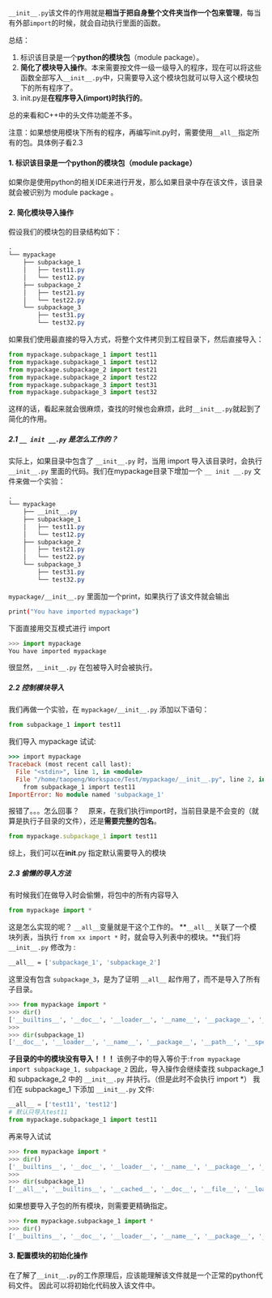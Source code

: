 `__init__.py`该文件的作用就是**相当于把自身整个文件夹当作一个包来管理**，每当有外部`import`的时候，就会自动执行里面的函数。

总结：

1. 标识该目录是一个**python的模块包**（module package）。
2. **简化了模块导入操作**。本来需要按文件一级一级导入的程序，现在可以将这些函数全部写入`__init__.py`中，只需要导入这个模块包就可以导入这个模块包下的所有程序了。
3. init.py是**在程序导入(import)时执行的**。

总的来看和C++中的头文件功能差不多。

注意：如果想使用模块下所有的程序，再编写init.py时，需要使用`__all__`指定所有的包。具体例子看2.3

#### 1. 标识该目录是一个python的模块包（module package）

如果你是使用python的相关IDE来进行开发，那么如果目录中存在该文件，该目录就会被识别为 module package 。

#### 2. 简化模块导入操作

假设我们的模块包的目录结构如下：



```css
.
└── mypackage
    ├── subpackage_1
    │   ├── test11.py
    │   └── test12.py
    ├── subpackage_2
    │   ├── test21.py
    │   └── test22.py
    └── subpackage_3
        ├── test31.py
        └── test32.py
```

如果我们使用最直接的导入方式，将整个文件拷贝到工程目录下，然后直接导入：



```python
from mypackage.subpackage_1 import test11
from mypackage.subpackage_1 import test12
from mypackage.subpackage_2 import test21
from mypackage.subpackage_2 import test22
from mypackage.subpackage_3 import test31
from mypackage.subpackage_3 import test32
```

这样的话，看起来就会很麻烦，查找的时候也会麻烦，此时`__init__.py`就起到了简化的作用。

##### 2.1 `__ init __.py` 是怎么工作的？

实际上，如果目录中包含了  `__init__.py`  时，当用 import 导入该目录时，会执行 `__init__.py` 里面的代码。我们在mypackage目录下增加一个 `__ init __.py` 文件来做一个实验：



```css
.
└── mypackage
    ├── __init__.py
    ├── subpackage_1
    │   ├── test11.py
    │   └── test12.py
    ├── subpackage_2
    │   ├── test21.py
    │   └── test22.py
    └── subpackage_3
        ├── test31.py
        └── test32.py
```

`mypackage/__init__.py` 里面加一个print，如果执行了该文件就会输出

```bash
print("You have imported mypackage")
```

下面直接用交互模式进行 import

```python
>>> import mypackage
You have imported mypackage
```

很显然，`__init__.py` 在包被导入时会被执行。

##### 2.2  控制模块导入

我们再做一个实验，在 `mypackage/__init__.py` 添加以下语句：

```jsx
from subpackage_1 import test11
```

我们导入 mypackage 试试:

```ruby
>>> import mypackage
Traceback (most recent call last):
  File "<stdin>", line 1, in <module>
  File "/home/taopeng/Workspace/Test/mypackage/__init__.py", line 2, in <module>
    from subpackage_1 import test11
ImportError: No module named 'subpackage_1'
```

报错了。。。怎么回事？
 　原来，在我们执行import时，当前目录是不会变的（就算是执行子目录的文件），还是**需要完整的包名**。

```jsx
from mypackage.subpackage_1 import test11
```

综上，我们可以在**init**.py 指定默认需要导入的模块

##### 2.3  偷懒的导入方法

有时候我们在做导入时会偷懒，将包中的所有内容导入

```jsx
from mypackage import *
```

这是怎么实现的呢？ `__all__`变量就是干这个工作的。
**`__all__` 关联了一个模块列表，当执行 `from xx import *` 时，就会导入列表中的模块。**我们将 `__init__.py` 修改为 :

```bash
__all__ = ['subpackage_1', 'subpackage_2']
```

这里没有包含 `subpackage_3`，是为了证明 `__all__` 起作用了，而不是导入了所有子目录。

```python
>>> from mypackage import *
>>> dir()
['__builtins__', '__doc__', '__loader__', '__name__', '__package__', '__spec__', 'subpackage_1', 'subpackage_2']
>>> 
>>> dir(subpackage_1)
['__doc__', '__loader__', '__name__', '__package__', '__path__', '__spec__']
```

**子目录的中的模块没有导入！！！**
 该例子中的导入等价于:`from mypackage import subpackage_1, subpackage_2`
 因此，导入操作会继续查找 subpackage_1 和 subpackage_2 中的 `__init__.py` 并执行。（但是此时不会执行 import *）
 我们在 subpackage_1 下添加 `__init__.py` 文件:



```python
__all__ = ['test11', 'test12']
# 默认只导入test11
from mypackage.subpackage_1 import test11
```

再来导入试试

```python
>>> from mypackage import *
>>> dir()
['__builtins__', '__doc__', '__loader__', '__name__', '__package__', '__spec__', 'subpackage_1', 'subpackage_2']
>>> 
>>> dir(subpackage_1)
['__all__', '__builtins__', '__cached__', '__doc__', '__file__', '__loader__', '__name__', '__package__', '__path__', '__spec__', 'test11']
```

如果想要导入子包的所有模块，则需要更精确指定。

```python
>>> from mypackage.subpackage_1 import *
>>> dir()
['__builtins__', '__doc__', '__loader__', '__name__', '__package__', '__spec__', 'test11', 'test12']
```

#### 3. 配置模块的初始化操作

在了解了`__init__.py`的工作原理后，应该能理解该文件就是一个正常的python代码文件。
 因此可以将初始化代码放入该文件中。